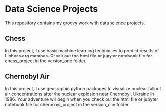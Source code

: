 # Data Science Projects

This repository contains my groovy work with data science projects.

## Chess 

In this project, I use basic machine learning techniques to predict results of Lichess.org matches. Check out the html file or jupyter notebook file for chess_project in the version_one folder. 

## Chernobyl Air 

In this project, I use geographic python packages to visualize nuclear fallout air concentrations after the nuclear 
explosion near Chernobyl, Ukraine in 1986. Your adventure will begin when you check out the html file or jupyter notebook file for chernobyl_project in the version_one folder. 
